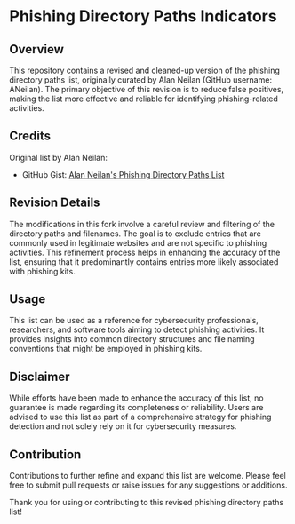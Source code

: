 # Phishing Directory Paths Indicators

## Overview
This repository contains a revised and cleaned-up version of the phishing directory paths list, originally curated by Alan Neilan (GitHub username: ANeilan). The primary objective of this revision is to reduce false positives, making the list more effective and reliable for identifying phishing-related activities.

## Credits
Original list by Alan Neilan:
- GitHub Gist: [Alan Neilan's Phishing Directory Paths List](https://gist.github.com/ANeilan/09935369045ff680b8a63e29d9c6bf5a)

## Revision Details
The modifications in this fork involve a careful review and filtering of the directory paths and filenames. The goal is to exclude entries that are commonly used in legitimate websites and are not specific to phishing activities. This refinement process helps in enhancing the accuracy of the list, ensuring that it predominantly contains entries more likely associated with phishing kits.

## Usage
This list can be used as a reference for cybersecurity professionals, researchers, and software tools aiming to detect phishing activities. It provides insights into common directory structures and file naming conventions that might be employed in phishing kits.

## Disclaimer
While efforts have been made to enhance the accuracy of this list, no guarantee is made regarding its completeness or reliability. Users are advised to use this list as part of a comprehensive strategy for phishing detection and not solely rely on it for cybersecurity measures.

## Contribution
Contributions to further refine and expand this list are welcome. Please feel free to submit pull requests or raise issues for any suggestions or additions.

Thank you for using or contributing to this revised phishing directory paths list!

